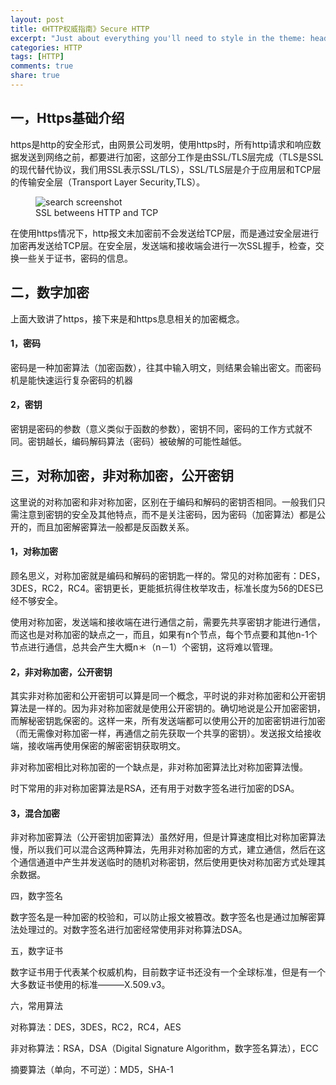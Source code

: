 ```yaml
---
layout: post
title: 《HTTP权威指南》Secure HTTP
excerpt: "Just about everything you'll need to style in the theme: headings, paragraphs, blockquotes, tables, code blocks, and more."
categories: HTTP
tags: [HTTP]
comments: true
share: true
---
```


## 一，Https基础介绍

https是http的安全形式，由网景公司发明，使用https时，所有http请求和响应数据发送到网络之前，都要进行加密，这部分工作是由SSL/TLS层完成（TLS是SSL的现代替代协议，我们用SSL表示SSL/TLS），SSL/TLS层是介于应用层和TCP层的传输安全层（Transport Layer Security,TLS）。

<figure>
  <img src="{{ site.url }}/images/ssl.jpg" alt="search screenshot">
  <figcaption> SSL betweens HTTP and TCP</figcaption>
</figure>


在使用https情况下，http报文未加密前不会发送给TCP层，而是通过安全层进行加密再发送给TCP层。在安全层，发送端和接收端会进行一次SSL握手，检查，交换一些关于证书，密码的信息。





## 二，数字加密

上面大致讲了https，接下来是和https息息相关的加密概念。

#### 1，密码

密码是一种加密算法（加密函数），往其中输入明文，则结果会输出密文。而密码机是能快速运行复杂密码的机器

#### 2，密钥

密钥是密码的参数（意义类似于函数的参数），密钥不同，密码的工作方式就不同。密钥越长，编码解码算法（密码）被破解的可能性越低。


## 三，对称加密，非对称加密，公开密钥

这里说的对称加密和非对称加密，区别在于编码和解码的密钥否相同。一般我们只需注意到密钥的安全及其他特点，而不是关注密码，因为密码（加密算法）都是公开的，而且加密解密算法一般都是反函数关系。

#### 1，对称加密

顾名思义，对称加密就是编码和解码的密钥匙一样的。常见的对称加密有：DES，3DES，RC2，RC4。密钥更长，更能抵抗得住枚举攻击，标准长度为56的DES已经不够安全。

使用对称加密，发送端和接收端在进行通信之前，需要先共享密钥才能进行通信，而这也是对称加密的缺点之一，而且，如果有n个节点，每个节点要和其他n-1个节点进行通信，总共会产生大概n＊（n－1）个密钥，这将难以管理。

#### 2，非对称加密，公开密钥

其实非对称加密和公开密钥可以算是同一个概念，平时说的非对称加密和公开密钥算法是一样的。因为非对称加密就是使用公开密钥的。确切地说是公开加密密钥，而解秘密钥匙保密的。这样一来，所有发送端都可以使用公开的加密密钥进行加密（而无需像对称加密一样，再通信之前先获取一个共享的密钥）。发送报文给接收端，接收端再使用保密的解密密钥获取明文。

非对称加密相比对称加密的一个缺点是，非对称加密算法比对称加密算法慢。

时下常用的非对称加密算法是RSA，还有用于对数字签名进行加密的DSA。

#### 3，混合加密

非对称加密算法（公开密钥加密算法）虽然好用，但是计算速度相比对称加密算法慢，所以我们可以混合这两种算法，先用非对称加密的方式，建立通信，然后在这个通信通道中产生并发送临时的随机对称密钥，然后使用更快对称加密方式处理其余数据。

四，数字签名

数字签名是一种加密的校验和，可以防止报文被篡改。数字签名也是通过加解密算法处理过的。对数字签名进行加密经常使用非对称算法DSA。

五，数字证书

数字证书用于代表某个权威机构，目前数字证书还没有一个全球标准，但是有一个大多数证书使用的标准———X.509.v3。


六，常用算法

对称算法：DES，3DES，RC2，RC4，AES 

非对称算法：RSA，DSA（Digital Signature Algorithm，数字签名算法），ECC

摘要算法（单向，不可逆）：MD5，SHA-1







